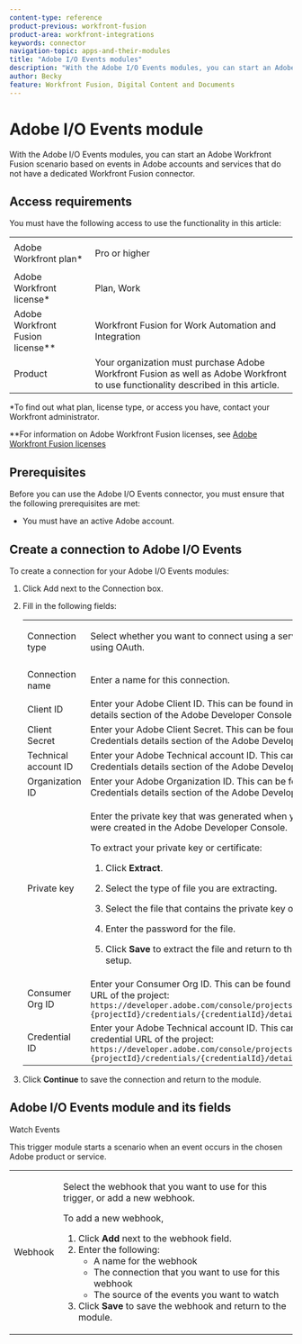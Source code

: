 ```yaml
---
content-type: reference
product-previous: workfront-fusion
product-area: workfront-integrations
keywords: connector
navigation-topic: apps-and-their-modules
title: "Adobe I/O Events modules"
description: "With the Adobe I/O Events modules, you can start an Adobe Workfront Fusion scenario based on events in your Adobe applications."
author: Becky
feature: Workfront Fusion, Digital Content and Documents
---
```

# Adobe I/O Events module

With the Adobe I/O Events modules, you can start an Adobe Workfront Fusion scenario based on events in Adobe accounts and services that do not have a dedicated Workfront Fusion connector. 

## Access requirements

You must have the following access to use the functionality in this article:

<table style="table-layout:auto"> 
 <col> 
 <col> 
 <tbody> 
  <tr> 
   <td role="rowheader">Adobe Workfront plan*</td> 
   <td> <p>Pro or higher</p> </td> 
  </tr> 
  <tr data-mc-conditions=""> 
   <td role="rowheader">Adobe Workfront license*</td> 
   <td> <p>Plan, Work</p> </td> 
  </tr> 
  <tr> 
   <td role="rowheader">Adobe Workfront Fusion license**</td> 
   <td> <p>Workfront Fusion for Work Automation and Integration </p>  </td> 
  </tr> 
  <tr> 
   <td role="rowheader">Product</td> 
   <td>Your organization must purchase Adobe Workfront Fusion as well as Adobe Workfront to use functionality described in this article.</td> 
  </tr> 
 </tbody> 
</table>

&#42;To find out what plan, license type, or access you have, contact your Workfront administrator.

&#42;&#42;For information on Adobe Workfront Fusion licenses, see [Adobe Workfront Fusion licenses](../../workfront-fusion/get-started/license-automation-vs-integration.md)

## Prerequisites

Before you can use the Adobe I/O Events connector, you must ensure that the following prerequisites are met:

*   You must have an active Adobe account.

## Create a connection to Adobe I/O Events

To create a connection for your Adobe I/O Events modules:

1.  Click Add next to the Connection box.
    
2.  Fill in the following fields:
    
    <table style="table-layout:auto"> 
    <col class="TableStyle-TableStyle-List-options-in-steps-Column-Column1">
    </col>
    <col class="TableStyle-TableStyle-List-options-in-steps-Column-Column2">
    </col>
    <tbody>
      <tr>
        <td role="rowheader">Connection type</td>
        <td>
          <p>Select whether you want to connect using a service account or using OAuth.</p>
        </td>
      </tr>
      <tr>
        <td role="rowheader">Connection name</td>
        <td>
          <p>Enter a name for this connection.</p>
        </td>
      </tr>
      <tr>
        <td role="rowheader">Client ID</td>
        <td>Enter your Adobe Client ID. This can be found in the Credentials details section of the Adobe Developer Console</td>
      </tr>
      <tr>
        <td role="rowheader">Client Secret</td>
        <td>Enter your Adobe Client Secret. This can be found in the Credentials details section of the Adobe Developer Console</td>
      </tr>
      <tr>
        <td role="rowheader">Technical account ID</td>
        <td>Enter your Adobe Technical account ID. This can be found in the Credentials details section of the Adobe Developer Console</td>
      </tr>
      <tr>
        <td role="rowheader">Organization ID</td>
        <td>Enter your Adobe Organization ID. This can be found in the Credentials details section of the Adobe Developer Console</td>
      </tr>
      <tr>
        <td role="rowheader">Private key</td>
        <td>
          <p>Enter the private key that was generated when your credentials were created in the Adobe Developer Console. </p>
          <p>To extract your private key or certificate:</p>
          <ol>
            <li value="1">
              <p>Click <b>Extract</b>.</p>
            </li>
            <li value="2">
              <p>Select the type of file you are extracting.</p>
            </li>
            <li value="3">
              <p>Select the file that contains the private key or certificate.</p>
            </li>
            <li value="4">
              <p>Enter the password for the file.</p>
            </li>
            <li value="5">
              <p>Click <b>Save</b> to extract the file and return to the connection setup.</p>
            </li>
          </ol>
        </td>
      </tr>
        <tr>
        <td role="rowheader">Consumer Org ID</td>
        <td>Enter your Consumer Org ID. This can be found in the credential URL of the project: <code>https://developer.adobe.com/console/projects/{consumerOrgId}/ {projectId}/credentials/{credentialId}/details</code></td>
      </tr>
      <tr>
        <td role="rowheader">Credential ID</td>
        <td>Enter your Adobe Technical account ID. This can be found in the credential URL of the project: <code>https://developer.adobe.com/console/projects/{consumerOrgId}/ {projectId}/credentials/{credentialId}/details</code></td>
      </tr>
    </tbody>
    </table>
    
1.  Click **Continue** to save the connection and return to the module.

## Adobe I/O Events module and its fields

Watch Events

This trigger module starts a scenario when an event occurs in the chosen Adobe product or service.

<table style="table-layout:auto"> 
   <col> 
   <col> 
   <tbody> 
   <tr> 
   <td role="rowheader">Webhook</td> 
   <td><p>Select the webhook that you want to use for this trigger, or add a new webhook. </p><p>To add a new webhook, <ol><li>Click <b>Add</b> next to the webhook field.</li><li>Enter the following: <ul><li>A name for the webhook</li><li>The connection that you want to use for this webhook</li><li>The source of the events you want to watch</li></ul></li><li>Click <b>Save</b> to save the webhook and return to the module. </td> 
   </tr> 
   </tbody> 
</table>
